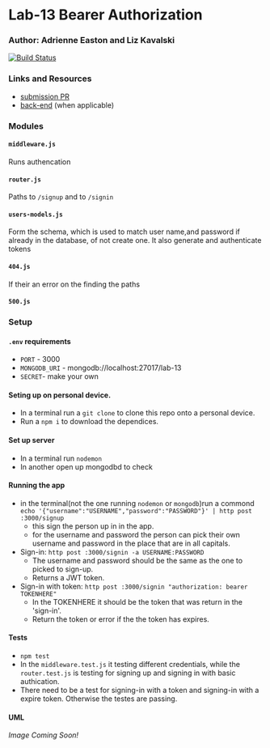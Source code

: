 # Lab-13 Bearer Authorization
### Author: Adrienne Easton and Liz Kavalski
[![Build Status](https://travis-ci.com/liz-kavalski-401-advanced-javascript/lab-13.svg?branch=master)](https://travis-ci.com/liz-kavalski-401-advanced-javascript/lab-13)
### Links and Resources
* [submission PR](http://xyz.com)
* [back-end](http://xyz.com) (when applicable)

### Modules
#### `middleware.js`
Runs authencation 
#### `router.js`
Paths to `/signup` and to `/signin`
#### `users-models.js`
Form the schema, which is used to match user name,and password if already in the database, of not create one. It also generate and authenticate tokens
#### `404.js`
If their an error on the finding the paths
#### `500.js`


### Setup
#### `.env` requirements
* `PORT` - 3000
* `MONGODB_URI` - mongodb://localhost:27017/lab-13
* `SECRET`- make your own
#### Seting up on personal device.
* In a terminal run a `git clone` to clone this repo onto a personal device.
* Run a `npm i` to download the dependices.
#### Set up server
* In a terminal run `nodemon` 
* In another open up mongodbd to check 

#### Running the app
* in the terminal(not the one running `nodemon` or `mongodb`)run a commond `echo '{"username":"USERNAME","password":"PASSWORD"}' | http post :3000/signup`
  * this sign the person up in in the app.
  * for the username and password the person can pick their own username and password in the place that are in all capitals.
* Sign-in: `http post :3000/signin -a USERNAME:PASSWORD`
  * The username and password should be the same as the one to picked to sign-up.
  * Returns a JWT token.
* Sign-in with token: `http post :3000/signin "authorization: bearer TOKENHERE"`
  * In the TOKENHERE it should be the token that was return in the 'sign-in'.
  * Return the token or error if the the token has expires.
  
#### Tests
* `npm test`
* In the `middleware.test.js` it testing different credentials, while the `router.test.js` is testing for signing up and signing in with basic authication.
* There need to be a test for signing-in with a token and signing-in with a expire token. Otherwise the testes are passing.

#### UML
_Image Coming Soon!_
